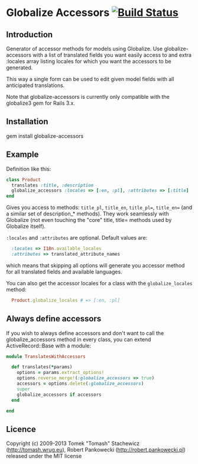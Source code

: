 # Globalize Accessors [![Build Status](https://travis-ci.org/globalize/globalize-accessors.png)](https://travis-ci.org/globalize/globalize-accessors)

## Introduction

Generator of accessor methods for models using Globalize. Use globalize-accessors with a list of translated fields you want easily access to and extra :locales array listing locales for which you want the accessors to be generated.

This way a single form can be used to edit given model fields with all anticipated translations.

Note that globalize-accessors is currently only compatible with the globalize3 gem for Rails 3.x.


## Installation

  gem install globalize-accessors

## Example

Definition like this:

````ruby
class Product
  translates :title, :description
  globalize_accessors :locales => [:en, :pl], :attributes => [:title]
end
````

Gives you access to methods: `title_pl`, `title_en`, `title_pl=`, `title_en=` (and a similar set of description_* methods). They work seamlessly with Globalize (not even touching the "core" title, title= methods used by Globalize itself).

`:locales` and `:attributes` are optional. Default values are:

````ruby
  :locales => I18n.available_locales
  :attributes => translated_attribute_names
````

which means that skipping all options will generate you accessor method for all translated fields and available languages.

You can also get the accessor locales for a class with the `globalize_locales` method:

````ruby
  Product.globalize_locales # => [:en, :pl]
````

## Always define accessors

If you wish to always define accessors and don't want to call the globalize_accessors method in every class, you can extend ActiveRecord::Base with a module:

````ruby
module TranslatesWithAccessors

  def translates(*params)
    options = params.extract_options!
    options.reverse_merge!(:globalize_accessors => true)
    accessors = options.delete(:globalize_accessors)
    super
    globalize_accessors if accessors
  end

end
````

## Licence

Copyright (c) 2009-2013 Tomek "Tomash" Stachewicz (http://tomash.wrug.eu),  Robert Pankowecki (http://robert.pankowecki.pl) released under the MIT license
